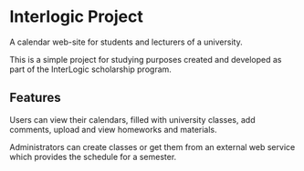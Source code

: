 # Interlogic Project

A calendar web-site for students and lecturers of a university.

This is a simple project for studying purposes created and developed
as part of the InterLogic scholarship program.

## Features

Users can view their calendars, filled with university classes,
add comments, upload and view homeworks and materials.

Administrators can create classes or get them from an external
web service which provides the schedule for a semester.
